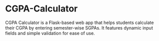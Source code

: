 # CGPA-Calculator
CGPA Calculator is a Flask-based web app that helps students calculate their CGPA by entering semester-wise SGPAs. It features dynamic input fields and simple validation for ease of use.

